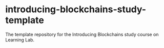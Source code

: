 # introducing-blockchains-study-template
The template repository for the Introducing Blockchains study course on Learning Lab.

